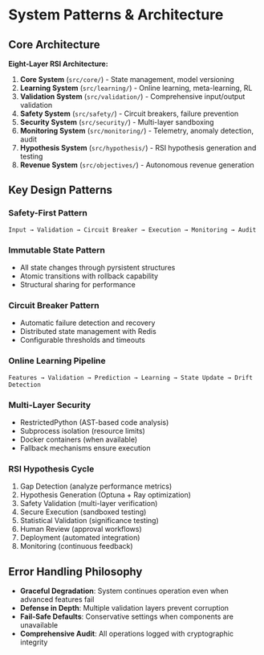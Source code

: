 # System Patterns & Architecture

## Core Architecture

**Eight-Layer RSI Architecture:**
1. **Core System** (`src/core/`) - State management, model versioning
2. **Learning System** (`src/learning/`) - Online learning, meta-learning, RL
3. **Validation System** (`src/validation/`) - Comprehensive input/output validation
4. **Safety System** (`src/safety/`) - Circuit breakers, failure prevention
5. **Security System** (`src/security/`) - Multi-layer sandboxing
6. **Monitoring System** (`src/monitoring/`) - Telemetry, anomaly detection, audit
7. **Hypothesis System** (`src/hypothesis/`) - RSI hypothesis generation and testing
8. **Revenue System** (`src/objectives/`) - Autonomous revenue generation

## Key Design Patterns

### Safety-First Pattern
```
Input → Validation → Circuit Breaker → Execution → Monitoring → Audit
```

### Immutable State Pattern
- All state changes through pyrsistent structures
- Atomic transitions with rollback capability
- Structural sharing for performance

### Circuit Breaker Pattern
- Automatic failure detection and recovery
- Distributed state management with Redis
- Configurable thresholds and timeouts

### Online Learning Pipeline
```
Features → Validation → Prediction → Learning → State Update → Drift Detection
```

### Multi-Layer Security
- RestrictedPython (AST-based code analysis)
- Subprocess isolation (resource limits)
- Docker containers (when available)
- Fallback mechanisms ensure execution

### RSI Hypothesis Cycle
1. Gap Detection (analyze performance metrics)
2. Hypothesis Generation (Optuna + Ray optimization)
3. Safety Validation (multi-layer verification)
4. Secure Execution (sandboxed testing)
5. Statistical Validation (significance testing)
6. Human Review (approval workflows)
7. Deployment (automated integration)
8. Monitoring (continuous feedback)

## Error Handling Philosophy

- **Graceful Degradation**: System continues operation even when advanced features fail
- **Defense in Depth**: Multiple validation layers prevent corruption
- **Fail-Safe Defaults**: Conservative settings when components are unavailable
- **Comprehensive Audit**: All operations logged with cryptographic integrity